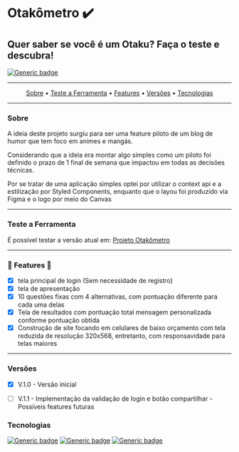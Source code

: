 # Otakômetro :heavy_check_mark:

## Quer saber se você é um Otaku? Faça o teste e descubra!

[![Generic badge](https://img.shields.io/badge/STATUS-FINISHED-<COLOR>.svg)](https://shields.io/)

***

<p align="center">
 <a href="#Sobre">Sobre</a> •
 <a href="#Teste a Ferramenta">Teste a Ferramenta</a> •
 <a href="#Features">Features</a> •
 <a href="#Versões">Versões</a> •
 <a href="#Tecnologias">Tecnologias</a>
</p>

***

### Sobre

<p>A ideia deste projeto surgiu para ser uma feature piloto de um blog de humor que tem foco em animes e mangás.</p>

<p>Considerando que a ideia era montar algo simples como um piloto foi definido o prazo de 1 final de semana que impactou em todas as decisões técnicas.</p>

<p>Por se tratar de uma aplicação simples optei por utilizar o context api e a estilização por Styled Components, enquanto que o layou foi produzido via Figma e o logo por meio do Canvas</p>


***

### Teste a Ferramenta

<p>É possível testar a versão atual em: <a href="https://jiarguello.github.io/otakometro/" target="_blank">Projeto Otakômetro</a></p> 

***


### 🚧 Features 🚧

- [X] tela principal de login (Sem necessidade de registro)
- [X] tela de apresentação
- [X] 10 questões fixas com 4 alternativas, com pontuação diferente para cada uma delas
- [X] Tela de resultados com pontuação total mensagem personalizada conforme pontuação obtida
- [X] Construção de site focando em celulares de baixo orçamento com tela reduzida de resolução 320x568, entretanto, com responsavidade para telas maiores

***

### Versões

- [X] V.1.0 - Versão inicial
- [ ] V.1.1 - Implementação da validação de login e botão compartilhar - Possíveis features futuras


### Tecnologias

[![Generic badge](https://img.shields.io/badge/MADE%20WITH-REACT%20JS-blue?style=for-the-badge&logo=appveyor)](https://shields.io/)
[![Generic badge](https://img.shields.io/badge/MADE%20WITH-Styled%20Components-red?style=for-the-badge&logo=appveyor)](https://shields.io/)
[![Generic badge](https://img.shields.io/badge/MADE%20WITH-Context%20API-yellow?style=for-the-badge&logo=appveyor)](https://shields.io/)
